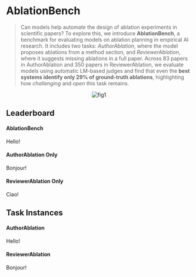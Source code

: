 # AblationBench


> Can models help automate the design of ablation experiments in scientific papers? To explore this, we introduce **AblationBench**, a benchmark for evaluating models on ablation planning in empirical AI research. It includes two tasks: *AuthorAblation*, where the model proposes ablations from a method section, and *ReviewerAblation*, where it suggests missing ablations in a full paper. Across 83 papers in AuthorAblation and 350 papers in ReviewerAblation, we evaluate models using automatic LM-based judges and find that even the **best systems identify only 29% of ground-truth ablations**, highlighting how *challenging* and *open* this task remains.

<center><img src="_media/figure1.png" alt="fig1"/></center>

## Leaderboard

<!-- tabs:start -->

#### **AblationBench**

Hello!

#### **AuthorAblation Only**

Bonjour!

#### **ReviewerAblation Only**

Ciao!

<!-- tabs:end -->




## Task Instances

<!-- tabs:start -->

#### **AuthorAblation**

Hello!

#### **ReviewerAblation**

Bonjour!

<!-- tabs:end -->



